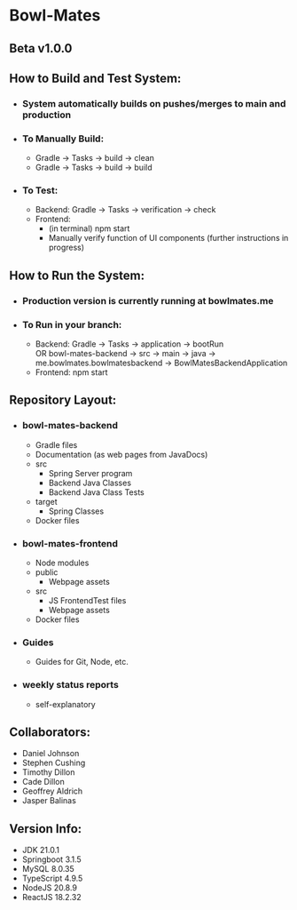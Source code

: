 # Bowl-Mates  
## Beta v1.0.0

## How to Build and Test System:
* ### System automatically builds on pushes/merges to main and production
* ### To Manually Build:
  * Gradle -> Tasks -> build -> clean
  * Gradle -> Tasks -> build -> build
* ### To Test:
  * Backend: Gradle -> Tasks -> verification -> check
  * Frontend:
    * (in terminal) npm start
    * Manually verify function of UI components (further instructions in progress)

## How to Run the System:
* ### Production version is currently running at bowlmates.me
* ### To Run in your branch:
  * Backend: Gradle -> Tasks -> application -> bootRun  
        OR bowl-mates-backend -> src -> main -> java -> me.bowlmates.bowlmatesbackend -> BowlMatesBackendApplication
  * Frontend: npm start

## Repository Layout:
* ### bowl-mates-backend
  * Gradle files
  * Documentation (as web pages from JavaDocs)
  * src
    * Spring Server program
    * Backend Java Classes
    * Backend Java Class Tests
  * target
    * Spring Classes
  * Docker files
* ### bowl-mates-frontend
  * Node modules
  * public
    * Webpage assets
  * src
    * JS FrontendTest files
    * Webpage assets
  * Docker files
* ### Guides
  * Guides for Git, Node, etc.
* ### weekly status reports
  * self-explanatory

## Collaborators:

* Daniel Johnson
* Stephen Cushing
* Timothy Dillon
* Cade Dillon
* Geoffrey Aldrich
* Jasper Balinas

## Version Info:

  * JDK 21.0.1
  * Springboot 3.1.5
  * MySQL 8.0.35
  * TypeScript 4.9.5
  * NodeJS 20.8.9
  * ReactJS 18.2.32

